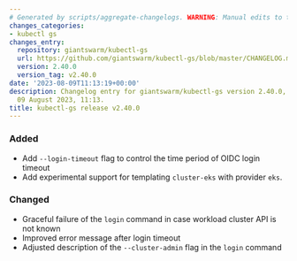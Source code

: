 ```yaml
---
# Generated by scripts/aggregate-changelogs. WARNING: Manual edits to this files will be overwritten.
changes_categories:
- kubectl gs
changes_entry:
  repository: giantswarm/kubectl-gs
  url: https://github.com/giantswarm/kubectl-gs/blob/master/CHANGELOG.md#2400---2023-08-09
  version: 2.40.0
  version_tag: v2.40.0
date: '2023-08-09T11:13:19+00:00'
description: Changelog entry for giantswarm/kubectl-gs version 2.40.0, published on
  09 August 2023, 11:13.
title: kubectl-gs release v2.40.0
---
```


### Added
- Add `--login-timeout` flag to control the time period of OIDC login timeout
- Add experimental support for templating `cluster-eks` with provider `eks`.
### Changed
- Graceful failure of the `login` command in case workload cluster API is not known
- Improved error message after login timeout
- Adjusted description of the `--cluster-admin` flag in the `login` command

